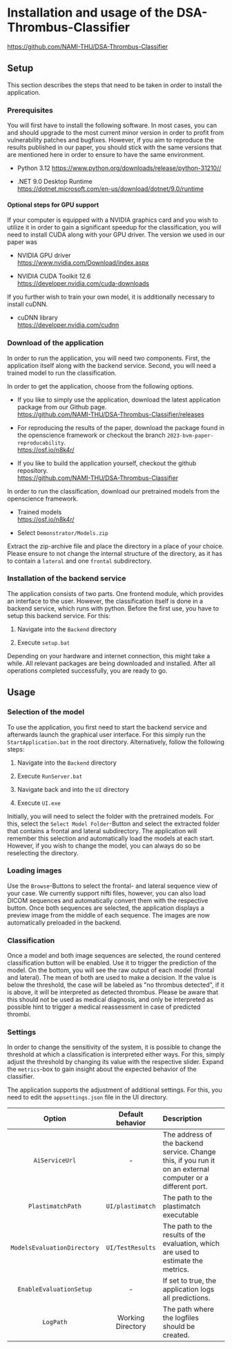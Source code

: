 # Installation and usage of the DSA-Thrombus-Classifier
<https://github.com/NAMI-THU/DSA-Thrombus-Classifier>


## Setup

This section describes the steps that need to be taken in order to
install the application.

### Prerequisites

You will first have to install the following software. In most cases,
you can and should upgrade to the most current minor version in order to
profit from vulnerability patches and bugfixes. However, if you aim to
reproduce the results published in our paper, you should stick with the
same versions that are mentioned here in order to ensure to have the
same environment.

-   Python 3.12
    <https://www.python.org/downloads/release/python-31210//>

-   .NET 9.0 Desktop Runtime  
    <https://dotnet.microsoft.com/en-us/download/dotnet/9.0/runtime>

#### Optional steps for GPU support

If your computer is equipped with a NVIDIA graphics card and you wish to
utilize it in order to gain a significant speedup for the
classification, you will need to install CUDA along with your GPU
driver. The version we used in our paper was

-   NVIDIA GPU driver  
    <https://www.nvidia.com/Download/index.aspx>

-   NVIDIA CUDA Toolkit 12.6  
    <https://developer.nvidia.com/cuda-downloads>

If you further wish to train your own model, it is additionally
necessary to install cuDNN.

-   cuDNN library  
    <https://developer.nvidia.com/cudnn>

### Download of the application

In order to run the application, you will need two components. First,
the application itself along with the backend service. Second, you will
need a trained model to run the classification.

In order to get the application, choose from the following options.

-   If you like to simply use the application, download the latest
    application package from our Github page.  
    <https://github.com/NAMI-THU/DSA-Thrombus-Classifier/releases>

-   For reproducing the results of the paper, download the package found
    in the openscience framework or checkout the branch
    `2023-bvm-paper-reproducability`.  
    <https://osf.io/n8k4r/>

-   If you like to build the application yourself, checkout the github
    repository.  
    <https://github.com/NAMI-THU/DSA-Thrombus-Classifier>

In order to run the classification, download our pretrained models from
the openscience framework.

-   Trained models  
    <https://osf.io/n8k4r/>
	
-	Select
	`Demonstrator/Models.zip`

Extract the zip-archive file and place the directory in a place of your
choice. Please ensure to not change the internal structure of the
directory, as it has to contain a `lateral` and one `frontal`
subdirectory.

### Installation of the backend service

The application consists of two parts. One frontend module, which
provides an interface to the user. However, the classification itself is
done in a backend service, which runs with python. Before the first use,
you have to setup this backend service. For this:

1.  Navigate into the `Backend` directory

2.  Execute `setup.bat`

Depending on your hardware and internet connection, this might take a
while. All relevant packages are being downloaded and installed. After
all operations completed successfully, you are ready to go.

## Usage

### Selection of the model

To use the application, you first need to start the backend service and
afterwards launch the graphical user interface. For this simply run the `StartApplication.bat` in the root directory.
Alternatively, follow the following steps:

1.  Navigate into the `Backend` directory

2.  Execute `RunServer.bat`

3.  Navigate back and into the `UI` directory

4.  Execute `UI.exe`

Initially, you will need to select the folder with the pretrained
models. For this, select the `Select Model Folder`-Button and select the extracted folder that contains a
frontal and lateral subdirectory. The application will remember this
selection and automatically load the models at each start. However, if
you wish to change the model, you can always do so be reselecting the
directory.

### Loading images

Use the `Browse`-Buttons to select the
frontal- and lateral sequence view of your case. We currently support
nifti files, however, you can also load DICOM sequences and
automatically convert them with the respective button. Once both
sequences are selected, the application displays a preview image from
the middle of each sequence. The images are now automatically preloaded
in the backend.

### Classification

Once a model and both image sequences are selected, the round centered
classification button will be enabled. Use it to trigger the prediction
of the model. On the bottom, you will see the raw output of each model
(frontal and lateral). The mean of both are used to make a decision. If
the value is below the threshold, the case will be labeled as "no
thrombus detected", if it is above, it will be interpreted as detected
thrombus. Please be aware that this should not be used as medical
diagnosis, and only be interpreted as possible hint to trigger a medical
reassessment in case of predicted thrombi.

### Settings

In order to change the sensitivity of the system, it is possible to
change the threshold at which a classification is interpreted either
ways. For this, simply adjust the threshold by changing its value with
the respective slider. Expand the `metrics`-box to gain insight about the
expected behavior of the classifier.

The application supports the adjustment of additional settings. For
this, you need to edit the `appsettings.json` file in the UI directory.

|         **Option**          |             **Default behavior**              | **Description**                                                                                             |
|:---------------------------:|:---------------------------------------------:|:------------------------------------------------------------------------------------------------------------|
|       `AiServiceUrl`        |                      \-                       | The address of the backend service. Change this, if you run it on an external computer or a different port. |
|      `PlastimatchPath`      | 			`UI/plastimatch` 				  | The path to the plastimatch executable                                                                      |
| `ModelsEvaluationDirectory` | 			`UI/TestResults` 				  | The path to the results of the evaluation, which are used to estimate the metrics.                          |
|   `EnableEvaluationSetup`   |                      \-                       | If set to true, the application logs all predictions.                                                       |
|          `LogPath`          |               Working Directory               | The path where the logfiles should be created.                                                              |